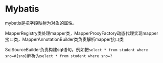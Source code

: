 # Mybatis

mybatis是把字段映射为对象的属性。

MapperRegistry类处理mapper类，MapperProxyFactory动态代理实现mapper接口类，MapperAnnotationBuilder类负责解析mapper接口类

SqlSourceBuilder负责构建sql语句，例如把`select * from student where sno=#{sno}`解析为`select * from student where sno=?`